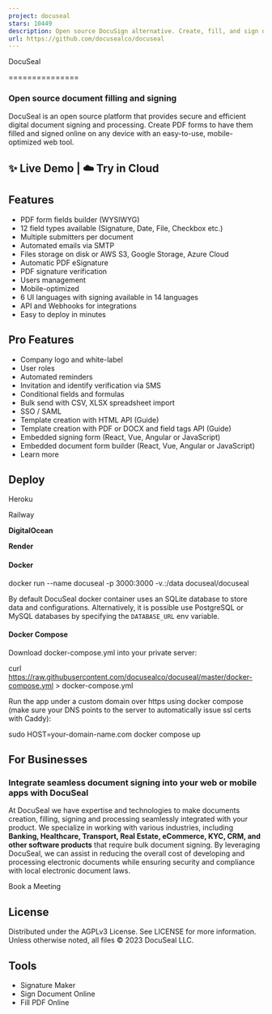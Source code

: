 ```yaml
---
project: docuseal
stars: 10449
description: Open source DocuSign alternative. Create, fill, and sign digital documents ✍️
url: https://github.com/docusealco/docuseal
---
```


  
DocuSeal


===============

### Open source document filling and signing

DocuSeal is an open source platform that provides secure and efficient digital document signing and processing. Create PDF forms to have them filled and signed online on any device with an easy-to-use, mobile-optimized web tool.

✨ Live Demo | ☁️ Try in Cloud
-----------------------------

Features
--------

-   PDF form fields builder (WYSIWYG)
-   12 field types available (Signature, Date, File, Checkbox etc.)
-   Multiple submitters per document
-   Automated emails via SMTP
-   Files storage on disk or AWS S3, Google Storage, Azure Cloud
-   Automatic PDF eSignature
-   PDF signature verification
-   Users management
-   Mobile-optimized
-   6 UI languages with signing available in 14 languages
-   API and Webhooks for integrations
-   Easy to deploy in minutes

Pro Features
------------

-   Company logo and white-label
-   User roles
-   Automated reminders
-   Invitation and identify verification via SMS
-   Conditional fields and formulas
-   Bulk send with CSV, XLSX spreadsheet import
-   SSO / SAML
-   Template creation with HTML API (Guide)
-   Template creation with PDF or DOCX and field tags API (Guide)
-   Embedded signing form (React, Vue, Angular or JavaScript)
-   Embedded document form builder (React, Vue, Angular or JavaScript)
-   Learn more

Deploy
------

Heroku

Railway

**DigitalOcean**

**Render**

#### Docker

docker run --name docuseal -p 3000:3000 -v.:/data docuseal/docuseal

By default DocuSeal docker container uses an SQLite database to store data and configurations. Alternatively, it is possible use PostgreSQL or MySQL databases by specifying the `DATABASE_URL` env variable.

#### Docker Compose

Download docker-compose.yml into your private server:

curl https://raw.githubusercontent.com/docusealco/docuseal/master/docker-compose.yml \> docker-compose.yml

Run the app under a custom domain over https using docker compose (make sure your DNS points to the server to automatically issue ssl certs with Caddy):

sudo HOST=your-domain-name.com docker compose up

For Businesses
--------------

### Integrate seamless document signing into your web or mobile apps with DocuSeal

At DocuSeal we have expertise and technologies to make documents creation, filling, signing and processing seamlessly integrated with your product. We specialize in working with various industries, including **Banking, Healthcare, Transport, Real Estate, eCommerce, KYC, CRM, and other software products** that require bulk document signing. By leveraging DocuSeal, we can assist in reducing the overall cost of developing and processing electronic documents while ensuring security and compliance with local electronic document laws.

Book a Meeting

License
-------

Distributed under the AGPLv3 License. See LICENSE for more information. Unless otherwise noted, all files © 2023 DocuSeal LLC.

Tools
-----

-   Signature Maker
-   Sign Document Online
-   Fill PDF Online
